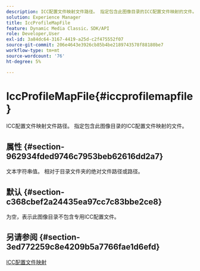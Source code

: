 ```yaml
---
description: ICC配置文件映射文件路径。 指定包含此图像目录的ICC配置文件映射的文件。
solution: Experience Manager
title: IccProfileMapFile
feature: Dynamic Media Classic，SDK/API
role: Developer,User
exl-id: 3a84dc64-3167-4419-a25d-c2f475552f07
source-git-commit: 206e4643e3926cb85b4be2189743578f88180be7
workflow-type: tm+mt
source-wordcount: '76'
ht-degree: 5%

---
```


# IccProfileMapFile{#iccprofilemapfile}

ICC配置文件映射文件路径。 指定包含此图像目录的ICC配置文件映射的文件。

## 属性 {#section-962934fded9746c7953beb62616dd2a7}

文本字符串值。 相对于目录文件夹的绝对文件路径或路径。

## 默认 {#section-c368cbef2a24435ea97cc7c83bbe2ce8}

为空，表示此图像目录不包含专用ICC配置文件。

## 另请参阅 {#section-3ed772259c8e4209b5a7766fae1d6efd}

[ICC配置文件映射](../../../../../is-api/image-catalog/image-serving-api-ref/c-image-catalog-reference/c-icc-profile-map-reference/c-icc-profile-map-reference.md#concept-57b9148ce55249cd825cb7ee19ed057c)
